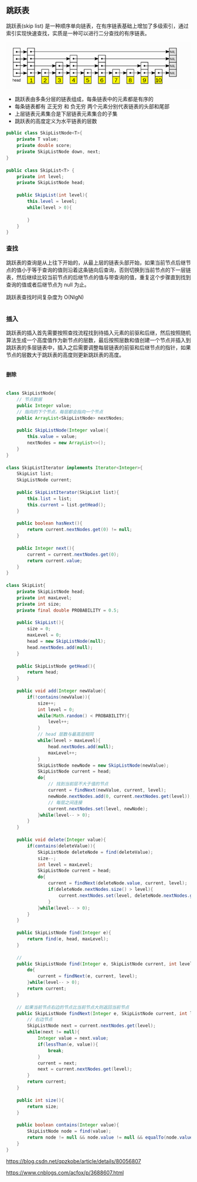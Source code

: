 ## 跳跃表

跳跃表(skip list) 是一种顺序单向链表，在有序链表基础上增加了多级索引，通过索引实现快速查找，实质是一种可以进行二分查找的有序链表。

![skipList](../../img/skiplist.png)

- 跳跃表由多条分层的链表组成，每条链表中的元素都是有序的
- 每条链表都有 正无穷 和 负无穷 两个元素分别代表链表的头部和尾部
- 上层链表元素集合是下层链表元素集合的子集
- 跳跃表的高度定义为水平链表的层数

```java
public class SkipListNode<T>{
    private T value;
    private double score;
    private SkipListNode down, next;
}

public class SkipList<T> {
    private int level;
    private SkipListNode head;
    
    public SkipList(int level){
        this.level = level;
        while(level > 0){
            
        }
    }
}
```

### 查找

跳跃表的查询是从上往下开始的，从最上层的链表头部开始，如果当前节点后继节点的值小于等于查询的值则沿着这条链向后查询，否则切换到当前节点的下一层链表，然后继续比较当前节点的后继节点的值与带查询的值，重复这个步骤直到找到查询的值或者后继节点为 null 为止。

跳跃表查找时间复杂度为 O(NlgN)
```java

```

### 插入

跳跃表的插入首先需要按照查找流程找到待插入元素的前驱和后继，然后按照随机算法生成一个高度值作为新节点的层数，最后按照层数和值创建一个节点并插入到跳跃表的多层链表中，插入之后需要调整每层链表的前驱和后继节点的指针，如果节点的层数大于跳跃表的高度则更新跳跃表的高度。

```java

```

#### 删除

```java

```


```java
class SkipListNode{
    // 节点数据
    public Integer value;
    // 指向的下个节点，每层都会指向一个节点
    public ArrayList<SkipListNode> nextNodes;

    public SkipListNode(Integer value){
        this.value = value;
        nextNodes = new ArrayList<>();
    }
}

class SkipListIterator implements Iterator<Integer>{
    SkipList list;
    SkipListNode current;

    public SkipListIterator(SkipList list){
        this.list = list;
        this.current = list.getHead();
    }

    public boolean hasNext(){
        return current.nextNodes.get(0) != null;
    }

    public Integer next(){
        current = current.nextNodes.get(0);
        return current.value;
    }
}

class SkipList{
    private SkipListNode head;
    private int maxLevel;
    private int size;
    private final double PROBABILITY = 0.5;

    public SkipList(){
        size = 0;
        maxLevel = 0;
        head = new SkipListNode(null);
        head.nextNodes.add(null);
    }

    public SkipListNode getHead(){
        return head;
    }

    public void add(Integer newValue){
        if(!contains(newValue)){
            size++;
            int level = 0;
            while(Math.random() < PROBABILITY){
                level++;
            }
            // head 层数与最高层相同
            while(level > maxLevel){
                head.nextNodes.add(null);
                maxLevel++;
            }
            SkipListNode newNode = new SkipListNode(newValue);
            SkipListNode current = head;
            do{
                // 找到当前层不大于值的节点
                current = findNext(newValue, current, level);
                newNode.nextNodes.add(0, current.nextNodes.get(level));
                // 每层之间连接
                current.nextNodes.set(level, newNode);
            }while(level-- > 0);
        }
    }

    public void delete(Integer value){
        if(contains(deleteValue)){
            SkipListNode deleteNode = find(deleteValue);
            size--;
            int level = maxLevel;
            SkipListNode current = head;
            do{
                current = findNext(deleteNode.value, current, level);
                if(deleteNode.nextNodes.size() > level){
                    current.nextNodes.set(level, deleteNode.nextNodes.get(level));
                }
            }while(level-- > 0);
        }
    }

    public SkipListNode find(Integer e){
        return find(e, head, maxLevel);
    }

    // 
    public SkipListNode find(Integer e, SkipListNode current, int level){
        do{
            current = findNext(e, current, level);
        }while(level-- > 0);
        return current;
    }

    // 如果当前节点右边的节点比当前节点大则返回当前节点
    public SkipListNode findNext(Integer e, SkipListNode current, int level){
        // 右边节点
        SkipListNode next = current.nextNodes.get(level);
        while(next != null){
            Integer value = next.value;
            if(lessThan(e, value)){
                break;
            }
            current = next;
            next = current.nextNodes.get(level);
        }
        return current;
    }

    public int size(){
        return size;
    }

    public boolean contains(Integer value){
        SkipListNode node = find(value);
        return node != null && node.value != null && equalTo(node.value, value);
    }
}
```

https://blog.csdn.net/qpzkobe/article/details/80056807

https://www.cnblogs.com/acfox/p/3688607.html